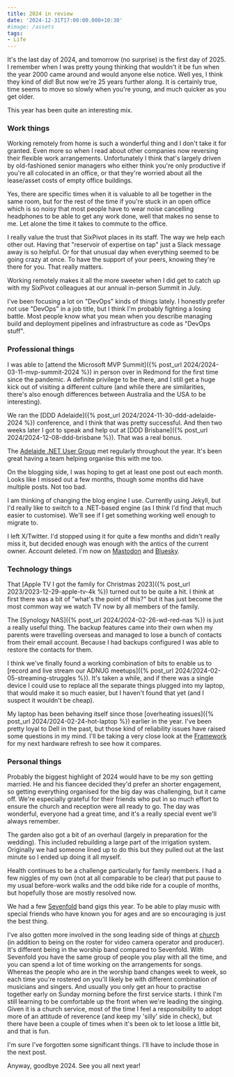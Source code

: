 ```yaml
---
title: 2024 in review
date: '2024-12-31T17:00:00.000+10:30'
#image: /assets
tags:
- Life
---
```


It's the last day of 2024, and tomorrow (no surprise) is the first day of 2025. I remember when I was pretty young thinking that wouldn't it be fun when the year 2000 came around and would anyone else notice. Well yes, I think they kind of did! But now we're 25 years further along. It is certainly true, time seems to move so slowly when you're young, and much quicker as you get older.

This year has been quite an interesting mix.

### Work things

Working remotely from home is such a wonderful thing and I don't take it for granted. Even more so when I read about other companies now reversing their flexible work arrangements. Unfortunately I think that's largely driven by old-fashioned senior managers who either think you're only productive if you're all colocated in an office, or that they're worried about all the lease/asset costs of empty office buildings.

Yes, there are specific times when it is valuable to all be together in the same room, but for the rest of the time if you're stuck in an open office which is so noisy that most people have to wear noise cancelling headphones to be able to get any work done, well that makes no sense to me. Let alone the time it takes to commute to the office.

I really value the trust that SixPivot places in its staff. The way we help each other out. Having that "reservoir of expertise on tap" just a Slack message away is so helpful. Or for that unusual day when everything seemed to be going crazy at once. To have the support of your peers, knowing they're there for you. That really matters.

Working remotely makes it all the more sweeter when I did get to catch up with my SixPivot colleagues at our annual in-person Summit in July.

I've been focusing a lot on "DevOps" kinds of things lately. I honestly prefer not use "DevOps" in a job title, but I think I'm probably fighting a losing battle. Most people know what you mean when you describe managing build and deployment pipelines and infrastructure as code as "DevOps stuff".

### Professional things

I was able to [attend the Microsoft MVP Summit]({% post_url 2024/2024-03-11-mvp-summit-2024 %}) in person over in Redmond for the first time since the pandemic. A definite privilege to be there, and I still get a huge kick out of visiting a different culture (and while there are similarities, there's also enough differences between Australia and the USA to be interesting).

We ran the [DDD Adelaide]({% post_url 2024/2024-11-30-ddd-adelaide-2024 %}) conference, and I think that was pretty successful. And then two weeks later I got to speak and help out at [DDD Brisbane]({% post_url 2024/2024-12-08-ddd-brisbane %}). That was a real bonus.

The [Adelaide .NET User Group](https://www.adnug.net) met regularly throughout the year. It's been great having a team helping organise this with me too.

On the blogging side, I was hoping to get at least one post out each month. Looks like I missed out a few months, though some months did have multiple posts. Not too bad.

I am thinking of changing the blog engine I use. Currently using Jekyll, but I'd really like to switch to a .NET-based engine (as I think I'd find that much easier to customise). We'll see if I get something working well enough to migrate to.

I left X/Twitter. I'd stopped using it for quite a few months and didn't really miss it, but decided enough was enough with the antics of the current owner. Account deleted. I'm now on [Mastodon](https://mastodon.online/@DavidRGardiner) and [Bluesky](https://bsky.app/profile/david.gardiner.net.au).

### Technology things

That [Apple TV I got the family for Christmas 2023]({% post_url 2023/2023-12-29-apple-tv-4k %}) turned out to be quite a hit. I think at first there was a bit of "what's the point of this?" but it has just become the most common way we watch TV now by all members of the family.

The [Synology NAS]({% post_url 2024/2024-02-26-wd-red-nas %}) is just a really useful thing. The backup features came into their own when my parents were travelling overseas and managed to lose a bunch of contacts from their email account. Because I had backups configured I was able to restore the contacts for them.

I think we've finally found a working combination of bits to enable us to [record and live stream our ADNUG meetups]({% post_url 2024/2024-02-05-streaming-struggles %}). It's taken a while, and if there was a single device I could use to replace all the separate things plugged into my laptop, that would make it so much easier, but I haven't found that yet (and I suspect it wouldn't be cheap).

My laptop has been behaving itself since those [overheating issues]({% post_url 2024/2024-02-24-hot-laptop %}) earlier in the year. I've been pretty loyal to Dell in the past, but those kind of reliability issues have raised some questions in my mind. I'll be taking a very close look at the [Framework](https://frame.work/au/en) for my next hardware refresh to see how it compares.

### Personal things

Probably the biggest highlight of 2024 would have to be my son getting married. He and his fiancee decided they'd prefer an shorter engagement, so getting everything organised for the big day was challenging, but it came off. We're especially grateful for their friends who put in so much effort to ensure the church and reception were all ready to go. The day was wonderful, everyone had a great time, and it's a really special event we'll always remember.

The garden also got a bit of an overhaul (largely in preparation for the wedding). This included rebuilding a large part of the irrigation system. Originally we had someone lined up to do this but they pulled out at the last minute so I ended up doing it all myself.

Health continues to be a challenge particularly for family members. I had a few niggles of my own (not at all comparable to be clear) that put pause to my usual before-work walks and the odd bike ride for a couple of months, but hopefully those are mostly resolved now.

We had a few [Sevenfold](https://www.sevenfoldband.com) band gigs this year. To be able to play music with special friends who have known you for ages and are so encouraging is just the best thing.

I've also gotten more involved in the song leading side of things at [church](https://welcome.seedschurch.org/) (in addition to being on the roster for video camera operator and producer). It's different being in the worship band compared to Sevenfold. With Sevenfold you have the same group of people you play with all the time, and you can spend a lot of time working on the arrangements for songs. Whereas the people who are in the worship band changes week to week, so each time you're rostered on you'll likely be with different combination of musicians and singers. And usually you only get an hour to practise together early on Sunday morning before the first service starts. I think I'm still learning to be comfortable up the front when we're leading the singing. Given it is a church service, most of the time I feel a responsibility to adopt more of an attitude of reverence (and keep my 'silly' side in check), but there have been a couple of times when it's been ok to let loose a little bit, and that is fun.

I'm sure I've forgotten some significant things. I'll have to include those in the next post.

Anyway, goodbye 2024. See you all next year!
